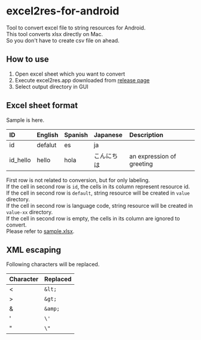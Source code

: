 # excel2res-for-android

Tool to convert excel file to string resources for Android.  
This tool converts xlsx directly on Mac.  
So you don't have to create csv file on ahead.

## How to use

1. Open excel sheet which you want to convert
1. Execute excel2res.app downloaded from [release page](https://github.com/usamao/excel2res-for-android/releases)
1. Select output directory in GUI

## Excel sheet format

Sample is here.

| ID       | English | Spanish | Japanese | Description               |
|:---------|:--------|:--------|:---------|:--------------------------|
| id       | defalut | es      | ja       |                           |
| id_hello | hello   | hola    | こんにちは | an expression of greeting |

First row is not related to conversion, but for only labeling.  
If the cell in second row is `id`, the cells in its column represent resource id.  
If the cell in second row is `default`, string resource will be created in `value` directory.  
If the cell in second row is language code, string resource will be created in `value-xx` directory.  
If the cell in second row is empty, the cells in its column are ignored to convert.  
Please refer to [sample.xlsx](https://github.com/usamao/excel2res-for-android/blob/master/sample.xlsx).

## XML escaping

Following characters will be replaced.


| Character | Replaced |
|:----------|:---------|
| <         | `&lt;`   |
| >         | `&gt;`   |  
| &         | `&amp;`  |
| '         | `\'`     |
| "         | `\"`     |
